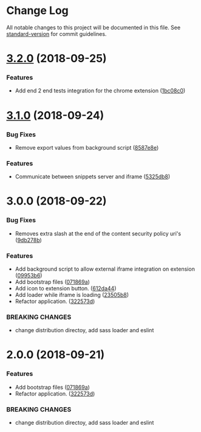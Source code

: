 # Change Log

All notable changes to this project will be documented in this file. See [standard-version](https://github.com/conventional-changelog/standard-version) for commit guidelines.

<a name="3.2.0"></a>
# [3.2.0](https://github.com/tiagoinacio/gmail-template-extension/compare/v3.1.0...v3.2.0) (2018-09-25)


### Features

* Add end 2 end tests integration for the chrome extension ([1bc08c0](https://github.com/tiagoinacio/gmail-template-extension/commit/1bc08c0))



<a name="3.1.0"></a>
# [3.1.0](https://github.com/tiagoinacio/gmail-template-extension/compare/v3.0.0...v3.1.0) (2018-09-24)


### Bug Fixes

* Remove export values from background script ([8587e8e](https://github.com/tiagoinacio/gmail-template-extension/commit/8587e8e))


### Features

* Communicate between snippets server and iframe ([5325db8](https://github.com/tiagoinacio/gmail-template-extension/commit/5325db8))



<a name="3.0.0"></a>
# 3.0.0 (2018-09-22)


### Bug Fixes

* Removes extra slash at the end of the content security policy uri's ([9db278b](https://github.com/tiagoinacio/gmail-template-extension/commit/9db278b))


### Features

* Add background script to allow external iframe integration on extension ([09953b6](https://github.com/tiagoinacio/gmail-template-extension/commit/09953b6))
* Add bootstrap files ([071869a](https://github.com/tiagoinacio/gmail-template-extension/commit/071869a))
* Add icon to extension button. ([612da44](https://github.com/tiagoinacio/gmail-template-extension/commit/612da44))
* Add loader while iframe is loading ([23505b8](https://github.com/tiagoinacio/gmail-template-extension/commit/23505b8))
* Refactor application. ([322573d](https://github.com/tiagoinacio/gmail-template-extension/commit/322573d))


### BREAKING CHANGES

* change distribution directoy, add sass loader and
eslint



<a name="2.0.0"></a>
# 2.0.0 (2018-09-21)


### Features

* Add bootstrap files ([071869a](https://github.com/tiagoinacio/gmail-template-extension/commit/071869a))
* Refactor application. ([322573d](https://github.com/tiagoinacio/gmail-template-extension/commit/322573d))


### BREAKING CHANGES

* change distribution directoy, add sass loader and
eslint
